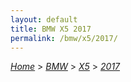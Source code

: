 ```yaml
---
layout: default
title: BMW X5 2017
permalink: /bmw/x5/2017/
---
```

[*Home*](/) > [*BMW*](/bmw/) > [*X5*](/bmw/x5/) > [*2017*](/bmw/x5/2017/)
